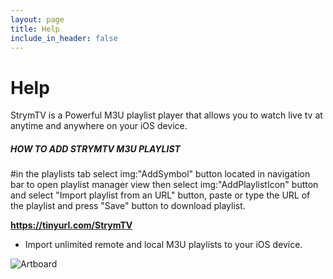 ```yaml
---
layout: page
title: Help
include_in_header: false
---
```


# **Help**
StrymTV is a Powerful M3U playlist player that allows you to watch live tv at anytime and anywhere on your iOS device.

##### HOW TO ADD STRYMTV M3U PLAYLIST

#in the playlists tab select img:"AddSymbol" button located in navigation bar to open playlist manager view then select img:"AddPlaylistIcon" button and select "Import playlist from an URL" button, paste or type the URL of the playlist and press "Save" button to download playlist.

**https://tinyurl.com/StrymTV**

- Import unlimited remote and local M3U playlists to your iOS device.

![Artboard](https://user-images.githubusercontent.com/60270730/74491014-baa5a680-4eca-11ea-8aaa-5230b6a9626b.png)
